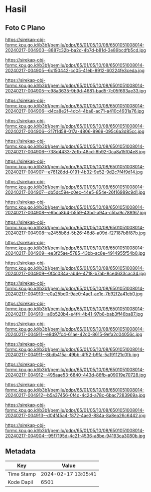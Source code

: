 # Hasil

## Foto C Plano

https://sirekap-obj-formc.kpu.go.id/b3b1/pemilu/pdpr/65/01/05/10/08/6501051008014-20240217-004903--8887c32b-ba2d-4b7d-b81d-3e89bcdfb5cd.jpg

https://sirekap-obj-formc.kpu.go.id/b3b1/pemilu/pdpr/65/01/05/10/08/6501051008014-20240217-004905--6c150442-cc05-41eb-8912-60224fe3ceda.jpg

https://sirekap-obj-formc.kpu.go.id/b3b1/pemilu/pdpr/65/01/05/10/08/6501051008014-20240217-004905--c98a3635-9b9d-4681-bad5-7c05f693ae33.jpg

https://sirekap-obj-formc.kpu.go.id/b3b1/pemilu/pdpr/65/01/05/10/08/6501051008014-20240217-004906--d4ca8e2f-4dc4-4ba8-ac71-a410c4931a76.jpg

https://sirekap-obj-formc.kpu.go.id/b3b1/pemilu/pdpr/65/01/05/10/08/6501051008014-20240217-004906--217f1d58-017a-4806-8969-095c6a3d85cc.jpg

https://sirekap-obj-formc.kpu.go.id/b3b1/pemilu/pdpr/65/01/05/10/08/6501051008014-20240217-004906--738d4433-2efb-48cd-8b92-0ca8a15f04e8.jpg

https://sirekap-obj-formc.kpu.go.id/b3b1/pemilu/pdpr/65/01/05/10/08/6501051008014-20240217-004907--e76128dd-0191-4b32-9e52-9d2c7f4f9d14.jpg

https://sirekap-obj-formc.kpu.go.id/b3b1/pemilu/pdpr/65/01/05/10/08/6501051008014-20240217-004907--db5dc59e-c0ec-44e5-854e-26f16989c9d1.jpg

https://sirekap-obj-formc.kpu.go.id/b3b1/pemilu/pdpr/65/01/05/10/08/6501051008014-20240217-004908--e6bca8b4-b559-43bd-a94a-c5ba9c789f67.jpg

https://sirekap-obj-formc.kpu.go.id/b3b1/pemilu/pdpr/65/01/05/10/08/6501051008014-20240217-004908--a2455b8d-5b26-46d8-a09d-f27187b8f87b.jpg

https://sirekap-obj-formc.kpu.go.id/b3b1/pemilu/pdpr/65/01/05/10/08/6501051008014-20240217-004909--ee3f25ae-5785-43bb-ac8e-4914955f54b0.jpg

https://sirekap-obj-formc.kpu.go.id/b3b1/pemilu/pdpr/65/01/05/10/08/6501051008014-20240217-004909--0f4c034a-ab4e-4718-b7ab-8ce4633cac34.jpg

https://sirekap-obj-formc.kpu.go.id/b3b1/pemilu/pdpr/65/01/05/10/08/6501051008014-20240217-004910--e0a25bd0-9ae0-4ac1-ae1e-7b92f2a41eb0.jpg

https://sirekap-obj-formc.kpu.go.id/b3b1/pemilu/pdpr/65/01/05/10/08/6501051008014-20240217-004910--a6b520b4-e4f4-4b41-97b8-bab3ff46ba87.jpg

https://sirekap-obj-formc.kpu.go.id/b3b1/pemilu/pdpr/65/01/05/10/08/6501051008014-20240217-004911--e8d97fc4-61ae-42c0-8615-9efa2c04056c.jpg

https://sirekap-obj-formc.kpu.go.id/b3b1/pemilu/pdpr/65/01/05/10/08/6501051008014-20240217-004911--8bdb415a-49bb-4f52-b9fa-5a191121c0fb.jpg

https://sirekap-obj-formc.kpu.go.id/b3b1/pemilu/pdpr/65/01/05/10/08/6501051008014-20240217-004912--495aae53-6840-443d-86fb-a09019e70728.jpg

https://sirekap-obj-formc.kpu.go.id/b3b1/pemilu/pdpr/65/01/05/10/08/6501051008014-20240217-004912--b5a37456-0f4d-4c2d-a78c-6bac7283969a.jpg

https://sirekap-obj-formc.kpu.go.id/b3b1/pemilu/pdpr/65/01/05/10/08/6501051008014-20240217-004913--d04f45a4-f872-4ae3-884a-8a8ea26c6442.jpg

https://sirekap-obj-formc.kpu.go.id/b3b1/pemilu/pdpr/65/01/05/10/08/6501051008014-20240217-004904--95f7195d-4c21-4536-a8be-94193ca3080b.jpg


## Metadata

| Key        | Value               |
| ---------- | ------------------- |
| Time Stamp | 2024-02-17 13:05:41 |
| Kode Dapil | 6501                |



